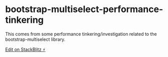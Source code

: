# bootstrap-multiselect-performance-tinkering

This comes from some performance tinkering/investigation related to the bootstrap-multiselect library.

[Edit on StackBlitz ⚡️](https://stackblitz.com/edit/js-85rp7f)
